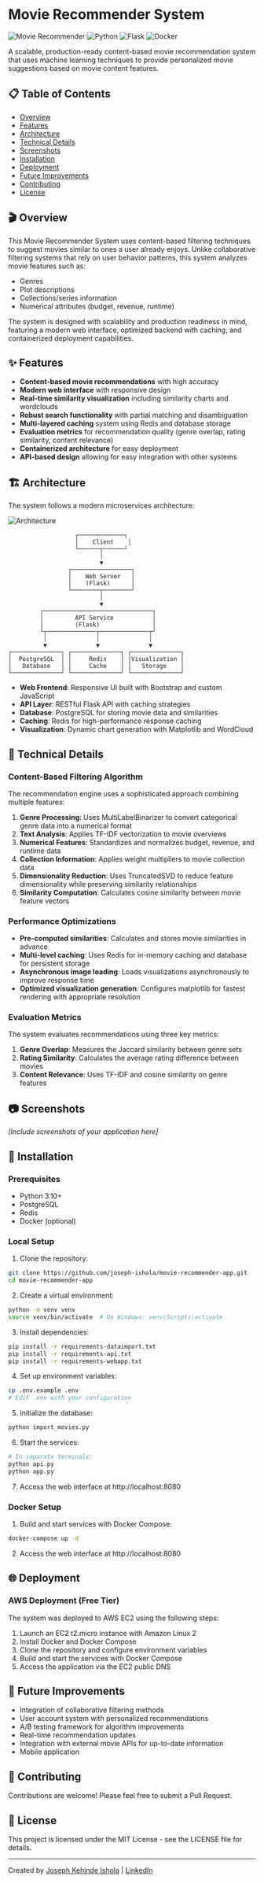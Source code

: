 # Movie Recommender System

![Movie Recommender](https://img.shields.io/badge/Movie-Recommender-blue) ![Python](https://img.shields.io/badge/Python-3.10+-green) ![Flask](https://img.shields.io/badge/Flask-2.2.3-red) ![Docker](https://img.shields.io/badge/Docker-Ready-blue)

A scalable, production-ready content-based movie recommendation system that uses machine learning techniques to provide personalized movie suggestions based on movie content features.

## 📋 Table of Contents
- [Overview](#overview)
- [Features](#features)
- [Architecture](#architecture)
- [Technical Details](#technical-details)
- [Screenshots](#screenshots)
- [Installation](#installation)
- [Deployment](#deployment)
- [Future Improvements](#future-improvements)
- [Contributing](#contributing)
- [License](#license)

## 🎬 Overview

This Movie Recommender System uses content-based filtering techniques to suggest movies similar to ones a user already enjoys. Unlike collaborative filtering systems that rely on user behavior patterns, this system analyzes movie features such as:

- Genres
- Plot descriptions
- Collections/series information
- Numerical attributes (budget, revenue, runtime)

The system is designed with scalability and production readiness in mind, featuring a modern web interface, optimized backend with caching, and containerized deployment capabilities.

## ✨ Features

- **Content-based movie recommendations** with high accuracy
- **Modern web interface** with responsive design
- **Real-time similarity visualization** including similarity charts and wordclouds
- **Robust search functionality** with partial matching and disambiguation
- **Multi-layered caching** system using Redis and database storage
- **Evaluation metrics** for recommendation quality (genre overlap, rating similarity, content relevance)
- **Containerized architecture** for easy deployment
- **API-based design** allowing for easy integration with other systems

## 🏗️ Architecture

The system follows a modern microservices architecture:

![Architecture](https://img.shields.io/badge/Architecture-Microservices-blue)

```
                   ┌─────────────┐
                   │    Client    │
                   └──────┬──────┘
                          │
                          ▼
                 ┌─────────────────┐
                 │    Web Server   │
                 │    (Flask)      │
                 └────────┬────────┘
                          │
                          ▼
         ┌───────────────────────────────┐
         │         API Service           │
         │         (Flask)               │
         └┬──────────────┬──────────────┬┘
          │              │              │
          ▼              ▼              ▼
┌──────────────┐ ┌──────────────┐ ┌──────────────┐
│  PostgreSQL  │ │     Redis    │ │Visualization │
│   Database   │ │     Cache    │ │   Storage    │
└──────────────┘ └──────────────┘ └──────────────┘
```

- **Web Frontend**: Responsive UI built with Bootstrap and custom JavaScript
- **API Layer**: RESTful Flask API with caching strategies
- **Database**: PostgreSQL for storing movie data and similarities
- **Caching**: Redis for high-performance response caching
- **Visualization**: Dynamic chart generation with Matplotlib and WordCloud

## 🔧 Technical Details

### Content-Based Filtering Algorithm

The recommendation engine uses a sophisticated approach combining multiple features:

1. **Genre Processing**: Uses MultiLabelBinarizer to convert categorical genre data into a numerical format
2. **Text Analysis**: Applies TF-IDF vectorization to movie overviews
3. **Numerical Features**: Standardizes and normalizes budget, revenue, and runtime data
4. **Collection Information**: Applies weight multipliers to movie collection data
5. **Dimensionality Reduction**: Uses TruncatedSVD to reduce feature dimensionality while preserving similarity relationships
6. **Similarity Computation**: Calculates cosine similarity between movie feature vectors

### Performance Optimizations

- **Pre-computed similarities**: Calculates and stores movie similarities in advance
- **Multi-level caching**: Uses Redis for in-memory caching and database for persistent storage
- **Asynchronous image loading**: Loads visualizations asynchronously to improve response time
- **Optimized visualization generation**: Configures matplotlib for fastest rendering with appropriate resolution

### Evaluation Metrics

The system evaluates recommendations using three key metrics:

1. **Genre Overlap**: Measures the Jaccard similarity between genre sets
2. **Rating Similarity**: Calculates the average rating difference between movies
3. **Content Relevance**: Uses TF-IDF and cosine similarity on genre features

## 📷 Screenshots

*[Include screenshots of your application here]*

## 🚀 Installation

### Prerequisites
- Python 3.10+
- PostgreSQL
- Redis
- Docker (optional)

### Local Setup

1. Clone the repository:
```bash
git clone https://github.com/joseph-ishola/movie-recommender-app.git
cd movie-recommender-app
```

2. Create a virtual environment:
```bash
python -m venv venv
source venv/bin/activate  # On Windows: venv\Scripts\activate
```

3. Install dependencies:
```bash
pip install -r requirements-dataimport.txt
pip install -r requirements-api.txt
pip install -r requirements-webapp.txt
```

4. Set up environment variables:
```bash
cp .env.example .env
# Edit .env with your configuration
```

5. Initialize the database:
```bash
python import_movies.py
```

6. Start the services:
```bash
# In separate terminals:
python api.py
python app.py
```

7. Access the web interface at http://localhost:8080

### Docker Setup

1. Build and start services with Docker Compose:
```bash
docker-compose up -d
```

2. Access the web interface at http://localhost:8080

## 🌐 Deployment

### AWS Deployment (Free Tier)

The system was deployed to AWS EC2 using the following steps:

1. Launch an EC2 t2.micro instance with Amazon Linux 2
2. Install Docker and Docker Compose
3. Clone the repository and configure environment variables
4. Build and start the services with Docker Compose
5. Access the application via the EC2 public DNS

## 🔮 Future Improvements

- Integration of collaborative filtering methods
- User account system with personalized recommendations
- A/B testing framework for algorithm improvements
- Real-time recommendation updates
- Integration with external movie APIs for up-to-date information
- Mobile application

## 🤝 Contributing

Contributions are welcome! Please feel free to submit a Pull Request.

## 📄 License

This project is licensed under the MIT License - see the LICENSE file for details.

---

Created by [Joseph Kehinde Ishola](https://github.com/joseph-ishola) | [LinkedIn](https://www.linkedin.com/in/joseph-ishola)

